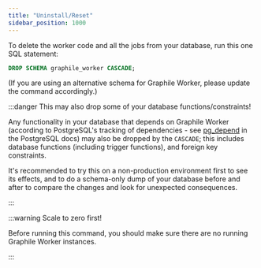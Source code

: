 ```yaml
---
title: "Uninstall/Reset"
sidebar_position: 1000
---
```


To delete the worker code and all the jobs from your database, run this one SQL
statement:

```sql
DROP SCHEMA graphile_worker CASCADE;
```

(If you are using an alternative schema for Graphile Worker, please update the
command accordingly.)

:::danger This may also drop some of your database functions/constraints!

Any functionality in your database that depends on Graphile Worker (according to
PostgreSQL's tracking of dependencies - see
[pg_depend](https://www.postgresql.org/docs/current/catalog-pg-depend.html) in
the PostgreSQL docs) may also be dropped by the `CASCADE`; this includes
database functions (including trigger functions), and foreign key constraints.

It's recommended to try this on a non-production environment first to see its
effects, and to do a schema-only dump of your database before and after to
compare the changes and look for unexpected consequences.

:::

:::warning Scale to zero first!

Before running this command, you should make sure there are no running Graphile
Worker instances.

:::
